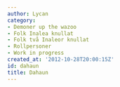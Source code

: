 ```yaml
---
author: Lycan
category:
- Demoner up the wazoo
- Folk Inalea knullat
- Folk två Inaleor knullat
- Rollpersoner
- Work in progress
created_at: '2012-10-28T20:00:15Z'
id: dahaun
title: Dahaun
---
```

